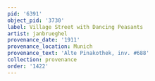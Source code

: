 ```yaml
---
pid: '6391'
object_pid: '3730'
label: Village Street with Dancing Peasants
artist: janbrueghel
provenance_date: '1911'
provenance_location: Munich
provenance_text: 'Alte Pinakothek, inv. #688'
collection: provenance
order: '1422'
---
```


